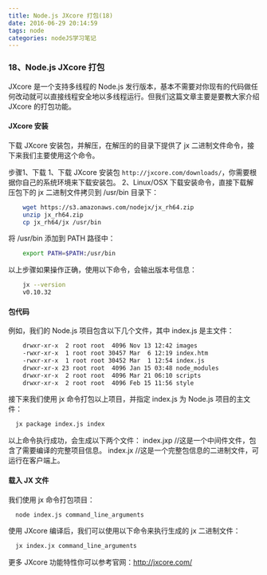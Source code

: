 ```yaml
---
title: Node.js JXcore 打包(18)
date: 2016-06-29 20:14:59
tags: node
categories: nodeJS学习笔记
---
```


### 18、Node.js JXcore 打包
JXcore 是一个支持多线程的 Node.js 发行版本，基本不需要对你现有的代码做任何改动就可以直接线程安全地以多线程运行。但我们这篇文章主要是要教大家介绍 JXcore 的打包功能。
#### JXcore 安装
下载 JXcore 安装包，并解压，在解压的的目录下提供了 jx 二进制文件命令，接下来我们主要使用这个命令。
<!-- more -->
步骤1、下载
    1、下载 JXcore 安装包 `http://jxcore.com/downloads/`，你需要根据你自己的系统环境来下载安装包。
    2、Linux/OSX 下载安装命令，直接下载解压包下的 jx 二进制文件拷贝到 /usr/bin 目录下：
``` bash
    wget https://s3.amazonaws.com/nodejx/jx_rh64.zip
    unzip jx_rh64.zip
    cp jx_rh64/jx /usr/bin
```
将 /usr/bin 添加到 PATH 路径中：
``` bash
    export PATH=$PATH:/usr/bin
```
以上步骤如果操作正确，使用以下命令，会输出版本号信息：
``` bash
    jx --version
    v0.10.32
```
#### 包代码
例如，我们的 Node.js 项目包含以下几个文件，其中 index.js 是主文件：
``` bash
    drwxr-xr-x  2 root root  4096 Nov 13 12:42 images
    -rwxr-xr-x  1 root root 30457 Mar  6 12:19 index.htm
    -rwxr-xr-x  1 root root 30452 Mar  1 12:54 index.js
    drwxr-xr-x 23 root root  4096 Jan 15 03:48 node_modules
    drwxr-xr-x  2 root root  4096 Mar 21 06:10 scripts
    drwxr-xr-x  2 root root  4096 Feb 15 11:56 style
```
接下来我们使用 jx 命令打包以上项目，并指定 index.js 为 Node.js 项目的主文件：
``` bash
  jx package index.js index
```
以上命令执行成功，会生成以下两个文件：
  index.jxp //这是一个中间件文件，包含了需要编译的完整项目信息。
  index.jx  //这是一个完整包信息的二进制文件，可运行在客户端上。
#### 载入 JX 文件
我们使用 jx 命令打包项目：
``` bash
  node index.js command_line_arguments
```
使用 JXcore 编译后，我们可以使用以下命令来执行生成的 jx 二进制文件：
``` bash
  jx index.jx command_line_arguments
```
更多 JXcore 功能特性你可以参考官网：http://jxcore.com/
